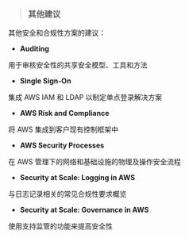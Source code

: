 > ### **其他建议**

其他安全和合规性方案的建议：

* **Auditing**

 用于审核安全性的共享安全模型、工具和方法

* **Single Sign-On**

 集成 AWS IAM 和 LDAP 以制定单点登录解决方案

* **AWS Risk and Compliance**

 将 AWS 集成到客户现有控制框架中

* **AWS Security Processes**

 在 AWS 管理下的网络和基础设施的物理及操作安全流程

* **Security at Scale: Logging in AWS**

 与日志记录相关的常见合规性要求概览

* **Security at Scale: Governance in AWS**

 使用支持监管的功能来提高安全性